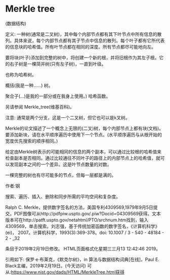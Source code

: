 # Merkle tree


(数据结构)



定义:
一种树(通常是二叉树)，其中每个内部节点都有其下叶节点中所有信息的散列。具体来说，每个内部节点都有其子节点中信息的散列。每个叶子都有它所代表的信息块的哈希值。所有叶节点都在相同的深度。所有节点都尽可能地向左。

要将块(叶子)添加到完整的树中，将创建一个新的根，并将旧根作为其左子根。它的右子树是一棵简并树(只有左子树)，一直到叶级。



也称为哈希树。



概括(我是一种……)
树。



聚合子(…)是我的一部分或在我身上使用。)
哈希函数。



另请参阅
Merkle_tree(维基百科)。



注意:
通常是两个分支，这是一个二叉树，但它也可以是k叉树。

Merkle的论文描述了一个概念上无限的(二叉)树，每个内部节点上都有块(文档)。要添加新块，请在水平顺序遍历中使用下一个节点。(水平顺序遍历与从根开始的宽度优先搜索的顺序相同。)

给定由Merkle树表示的可能相同的信息的两个副本，可以通过比较根的哈希值来检查副本是否相同。通过比较通往不同叶子的路径上的内部节点上的哈希值，就可以发现副本之间的一个差异。这是叶节点数量的对数。

一棵完整的树也有尽可能多的节点，但每一层都是满的。


作者:钢


搜索、遍历、插入、删除和同步所需的平均空间和复杂度。



Ralph C. Merkle，提供数字签名的方法，美国专利4309569,1979年9月5日提交。PDF图像可从http://pdfpiw.uspto.gov/.piw?Docid=04309569获得。文本版本可在http://patft.uspto.gov/netahtml/PTO/srchnum.htm找到，输入4309569，单击搜索。刘志强，基于传统加密函数的数字签名，《计算机科学》(ei)， 2007。计算机科学，1993(3):369-378。doi: 10.1007 / 3 - 540 - 48184 - 2 - _32








条目于2019年2月19日修改。
HTML页面格式化星期三三月13 12:42:46 2019。



引用如下:
保罗·e·布莱克，《默克尔树》，in
算法与数据结构词典[在线]，Paul E. Black主编，2019年2月19日。(今天访问)
可从:https://www.nist.gov/dads/HTML/MerkleTree.html获得